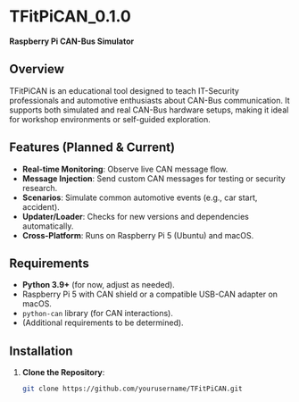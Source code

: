 # TFitPiCAN_0.1.0
**Raspberry Pi CAN-Bus Simulator**

## Overview
TFitPiCAN is an educational tool designed to teach IT-Security professionals and automotive enthusiasts about CAN-Bus communication. It supports both simulated and real CAN-Bus hardware setups, making it ideal for workshop environments or self-guided exploration.

## Features (Planned & Current)
- **Real-time Monitoring**: Observe live CAN message flow.
- **Message Injection**: Send custom CAN messages for testing or security research.
- **Scenarios**: Simulate common automotive events (e.g., car start, accident).
- **Updater/Loader**: Checks for new versions and dependencies automatically.
- **Cross-Platform**: Runs on Raspberry Pi 5 (Ubuntu) and macOS.

## Requirements
- **Python 3.9+** (for now, adjust as needed).
- Raspberry Pi 5 with CAN shield or a compatible USB-CAN adapter on macOS.
- `python-can` library (for CAN interactions).
- (Additional requirements to be determined).

## Installation
1. **Clone the Repository**:
   ```bash
   git clone https://github.com/yourusername/TFitPiCAN.git
